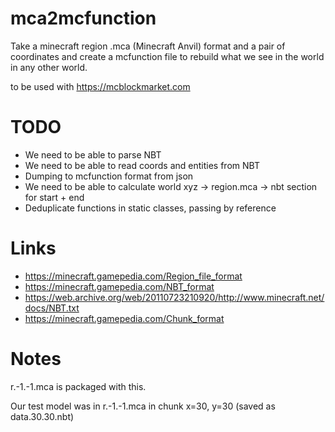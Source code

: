 # mca2mcfunction
Take a minecraft region .mca (Minecraft Anvil) format and a pair of coordinates and create
a mcfunction file to rebuild what we see in the world in any other world.

to be used with https://mcblockmarket.com

# TODO
* We need to be able to parse NBT
* We need to be able to read coords and entities from NBT
* Dumping to mcfunction format from json
* We need to be able to calculate world xyz -> region.mca -> nbt section for start + end
* Deduplicate functions in static classes, passing by reference

# Links
* https://minecraft.gamepedia.com/Region_file_format
* https://minecraft.gamepedia.com/NBT_format
* https://web.archive.org/web/20110723210920/http://www.minecraft.net/docs/NBT.txt
* https://minecraft.gamepedia.com/Chunk_format

# Notes
r.-1.-1.mca is packaged with this.

Our test model was in r.-1.-1.mca in chunk x=30, y=30 (saved as data.30.30.nbt)